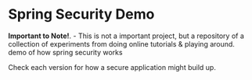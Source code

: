 # Spring Security Demo

**Important to Note!**. - This is not a important project, but a repository of a collection of experiments from doing online tutorials & playing around.  
demo of how spring security works

Check each version for how a secure application might build up.
